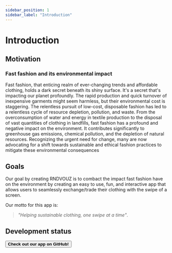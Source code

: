 ```yaml
---
sidebar_position: 1
sidebar_label: "Introduction"
---
```


# Introduction


## Motivation

### Fast fashion and its environmental impact
Fast fashion, that enticing realm of ever-changing trends and affordable clothing, holds a dark secret beneath its shiny surface. It's a secret that's impacting our planet profoundly. The rapid production and quick turnover of inexpensive garments might seem harmless, but their environmental cost is staggering. The relentless pursuit of low-cost, disposable fashion has led to a relentless cycle of resource depletion, pollution, and waste. From the overconsumption of water and energy in textile production to the disposal of vast quantities of clothing in landfills, fast fashion has a profound and negative impact on the environment. It contributes significantly to greenhouse gas emissions, chemical pollution, and the depletion of natural resources. Recognizing the urgent need for change, many are now advocating for a shift towards sustainable and ethical fashion practices to mitigate these environmental consequences

## Goals
Our goal by creating RNDVOUZ is to combact the impact fast fashion have on the environment by creating an easy to use, fun, and
interactive app that allows users to seamlessly exchange/trade their clothing with the swipe of a screen. 

Our motto for this app is:
>*"Helping sustainable clothing, one swipe at a time"*.

## Development status
[<button className="button button--secondary">**Check out our app on GitHub!**</button>][Link]

[Link]: https://github.com/rndvouz/rndvouz-mobile-app

